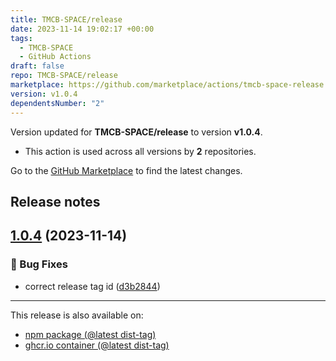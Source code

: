 ```yaml
---
title: TMCB-SPACE/release
date: 2023-11-14 19:02:17 +00:00
tags:
  - TMCB-SPACE
  - GitHub Actions
draft: false
repo: TMCB-SPACE/release
marketplace: https://github.com/marketplace/actions/tmcb-space-release
version: v1.0.4
dependentsNumber: "2"
---
```



Version updated for **TMCB-SPACE/release** to version **v1.0.4**.
- This action is used across all versions by **2** repositories.

Go to the [GitHub Marketplace](https://github.com/marketplace/actions/tmcb-space-release) to find the latest changes.

## Release notes

## [1.0.4](https://github.com/TMCB-SPACE/release/compare/v1.0.3...v1.0.4) (2023-11-14)


### 🐛 Bug Fixes

* correct release tag id ([d3b2844](https://github.com/TMCB-SPACE/release/commit/d3b2844a9ce544cd2a90bd914049e3f72d26a766))


---
This release is also available on:
- [npm package (@latest dist-tag)](https://www.npmjs.com/package/@tmcb/release/v/1.0.4)
- [ghcr.io container (@latest dist-tag)](https://ghcr.io/tmcb-space/release)
